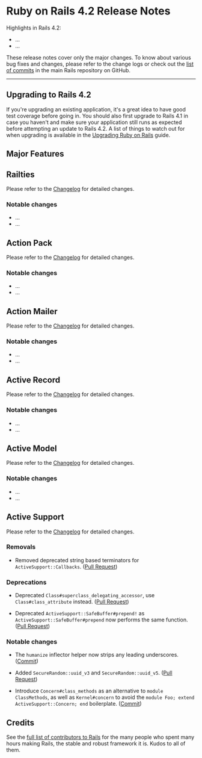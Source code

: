 Ruby on Rails 4.2 Release Notes
===============================

Highlights in Rails 4.2:

* ...
* ...

These release notes cover only the major changes. To know about various bug
fixes and changes, please refer to the change logs or check out the
[list of commits](https://github.com/rails/rails/commits/master) in the main
Rails repository on GitHub.

--------------------------------------------------------------------------------

Upgrading to Rails 4.2
----------------------

If you're upgrading an existing application, it's a great idea to have good test
coverage before going in. You should also first upgrade to Rails 4.1 in case you
haven't and make sure your application still runs as expected before attempting
an update to Rails 4.2. A list of things to watch out for when upgrading is
available in the
[Upgrading Ruby on Rails](upgrading_ruby_on_rails.html#upgrading-from-rails-4-1-to-rails-4-2)
guide.


Major Features
--------------



Railties
--------

Please refer to the
[Changelog](https://github.com/rails/rails/blob/4-2-stable/railties/CHANGELOG.md)
for detailed changes.

### Notable changes

* ...
* ...


Action Pack
-----------

Please refer to the
[Changelog](https://github.com/rails/rails/blob/4-2-stable/actionpack/CHANGELOG.md)
for detailed changes.

### Notable changes

* ...
* ...


Action Mailer
-------------

Please refer to the
[Changelog](https://github.com/rails/rails/blob/4-2-stable/actionmailer/CHANGELOG.md)
for detailed changes.

### Notable changes

* ...
* ...


Active Record
-------------

Please refer to the
[Changelog](https://github.com/rails/rails/blob/4-2-stable/activerecord/CHANGELOG.md)
for detailed changes.

### Notable changes

* ...
* ...


Active Model
------------

Please refer to the
[Changelog](https://github.com/rails/rails/blob/4-2-stable/activemodel/CHANGELOG.md)
for detailed changes.

### Notable changes

* ...
* ...


Active Support
--------------

Please refer to the
[Changelog](https://github.com/rails/rails/blob/4-2-stable/activesupport/CHANGELOG.md)
for detailed changes.

### Removals

* Removed deprecated string based terminators for `ActiveSupport::Callbacks`.
  ([Pull Request](https://github.com/rails/rails/pull/15100))

### Deprecations

* Deprecated `Class#superclass_delegating_accessor`, use `Class#class_attribute`
  instead. ([Pull Request](https://github.com/rails/rails/pull/14271))

* Deprecated `ActiveSupport::SafeBuffer#prepend!` as `ActiveSupport::SafeBuffer#prepend`
  now performs the same function. ([Pull Request](https://github.com/rails/rails/pull/14529))

### Notable changes

* The `humanize` inflector helper now strips any leading underscores.
  ([Commit](https://github.com/rails/rails/commit/daaa21bc7d20f2e4ff451637423a25ff2d5e75c7))

* Added `SecureRandom::uuid_v3` and `SecureRandom::uuid_v5`.
  ([Pull Request](https://github.com/rails/rails/pull/12016))

* Introduce `Concern#class_methods` as an alternative to `module ClassMethods`,
  as well as `Kernel#concern` to avoid the `module Foo; extend ActiveSupport::Concern; end`
  boilerplate. ([Commit](https://github.com/rails/rails/commit/b16c36e688970df2f96f793a759365b248b582ad))

Credits
-------

See the
[full list of contributors to Rails](http://contributors.rubyonrails.org/) for
the many people who spent many hours making Rails, the stable and robust
framework it is. Kudos to all of them.

